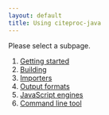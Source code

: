 ```yaml
---
layout: default
title: Using citeproc-java
---
```


Please select a subpage.

<ol>
<li><a href="{{ site.baseurl }}using/getting-started">Getting started</a></li>
<li><a href="{{ site.baseurl }}using/building">Building</a></li>
<li><a href="{{ site.baseurl }}using/importers">Importers</a></li>
<li><a href="{{ site.baseurl }}using/output-formats">Output formats</a></li>
<li><a href="{{ site.baseurl }}using/javascript-engines">JavaScript engines</a></li>
<li><a href="{{ site.baseurl }}using/command-line-tool">Command line tool</a></li>
</ol>